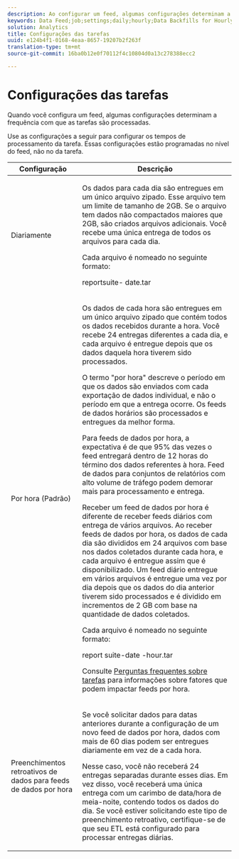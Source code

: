```yaml
---
description: Ao configurar um feed, algumas configurações determinam a frequência com que as tarefas são processadas.
keywords: Data Feed;job;settings;daily;hourly;Data Backfills for Hourly Data Feeds;backfill
solution: Analytics
title: Configurações das tarefas
uuid: e124b4f1-0168-4eaa-8657-19207b2f263f
translation-type: tm+mt
source-git-commit: 16ba0b12e0f70112f4c10804d0a13c278388ecc2

---
```



# Configurações das tarefas

Quando você configura um feed, algumas configurações determinam a frequência com que as tarefas são processadas.

Use as configurações a seguir para configurar os tempos de processamento da tarefa. Essas configurações estão programadas no nível do feed, não no da tarefa.

<table id="table_2070F73212F245E98DADC6B5DFDB1C72"> 
 <thead> 
  <tr> 
   <th colname="col1" class="entry"> Configuração </th> 
   <th colname="col2" class="entry"> Descrição </th> 
  </tr> 
 </thead>
 <tbody> 
  <tr> 
   <td colname="col1"> Diariamente </td> 
   <td colname="col2"> <p>Os dados para cada dia são entregues em um único arquivo zipado. Esse arquivo tem um limite de tamanho de 2GB. Se o arquivo tem dados não compactados maiores que 2GB, são criados arquivos adicionais. Você recebe uma única entrega de todos os arquivos para cada dia. </p> <p>Cada arquivo é nomeado no seguinte formato: </p> <p> <span class="filepath"> <span class="varname"> reportsuite</span>-<span class="varname"> date</span>.tar</span> </p> </td> 
  </tr> 
  <tr> 
   <td colname="col1"> Por hora (Padrão) </td> 
   <td colname="col2"> <p>Os dados de cada hora são entregues em um único arquivo zipado que contém todos os dados recebidos durante a hora. Você recebe 24 entregas diferentes a cada dia, e cada arquivo é entregue depois que os dados daquela hora tiverem sido processados. </p> <p>O termo "por hora" descreve o período em que os dados são enviados com cada exportação de dados individual, e não o período em que a entrega ocorre. Os feeds de dados horários são processados e entregues da melhor forma. </p> <p>Para feeds de dados por hora, a expectativa é de que 95% das vezes o feed entregará dentro de 12 horas do término dos dados referentes à hora. Feed de dados para conjuntos de relatórios com alto volume de tráfego podem demorar mais para processamento e entrega. </p> <p>Receber um feed de dados por hora é diferente de receber feeds diários com entrega de vários arquivos. Ao receber feeds de dados por hora, os dados de cada dia são divididos em 24 arquivos com base nos dados coletados durante cada hora, e cada arquivo é entregue assim que é disponibilizado. Um feed diário entregue em vários arquivos é entregue uma vez por dia depois que os dados do dia anterior tiverem sido processados e é dividido em incrementos de 2 GB com base na quantidade de dados coletados. </p> <p>Cada arquivo é nomeado no seguinte formato: </p> <p> <span class="filepath"> <span class="varname"> report suite</span>-date<span class="varname"> -</span>hour<span class="varname"></span>.tar</span> </p> <p>Consulte <a href="/help/export/analytics-data-feed/c-df-contents/jobs-faq.md"  >Perguntas frequentes sobre tarefas</a> para informações sobre fatores que podem impactar feeds por hora. </p> </td> 
  </tr> 
  <tr> 
   <td colname="col1"> Preenchimentos retroativos de dados para feeds de dados por hora </td> 
   <td colname="col2"> <p>Se você solicitar dados para datas anteriores durante a configuração de um novo feed de dados por hora, dados com mais de 60 dias podem ser entregues diariamente em vez de a cada hora. </p> <p>Nesse caso, você não receberá 24 entregas separadas durante esses dias. Em vez disso, você receberá uma única entrega com um carimbo de data/hora de meia-noite, contendo todos os dados do dia. Se você estiver solicitando este tipo de preenchimento retroativo, certifique-se de que seu ETL está configurado para processar entregas diárias. </p> </td> 
  </tr> 
 </tbody> 
</table>

